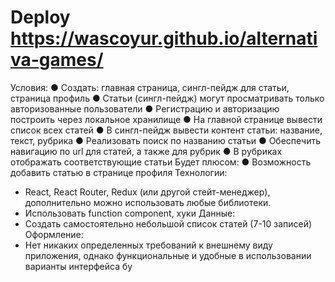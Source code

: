 Deploy
 https://wascoyur.github.io/alternativa-games/
===============
Условия:
● Создать: главная страница, сингл-пейдж для статьи, страница профиль
● Статьи (сингл-пейдж) могут просматривать только авторизованные пользователи
● Регистрацию и авторизацию построить через локальное хранилище
● На главной странице вывести список всех статей
● В сингл-пейдж вывести контент статьи: название, текст, рубрика
● Реализовать поиск по названию статьи
● Обеспечить навигацию по url для статей, а также для рубрик
● В рубриках отображать соответствующие статьи
Будет плюсом:
● Возможность добавить статью в странице профиля
Технологии:
- React, React Router, Redux (или другой стейт-менеджер), дополнительно можно
использовать любые библиотеки.
- Использовать function component, хуки
Данные:
- Создать самостоятельно небольшой список статей (7-10 записей)
Оформление:
- Нет никаких определенных требований к внешнему виду приложения, однако
функциональные и удобные в использовании варианты интерфейса бу
